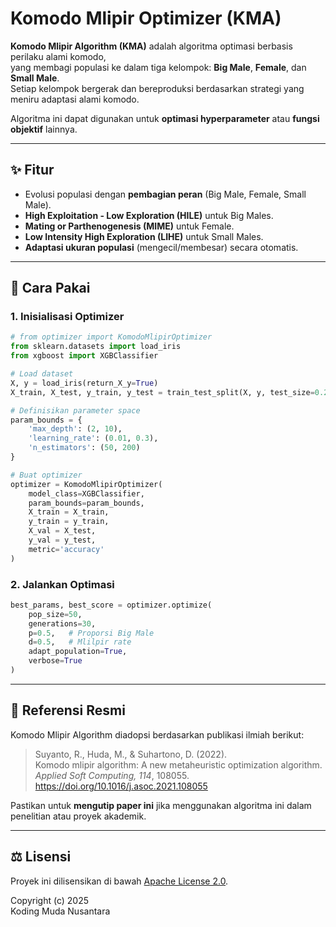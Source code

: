 
# Komodo Mlipir Optimizer (KMA)

**Komodo Mlipir Algorithm (KMA)** adalah algoritma optimasi berbasis perilaku alami komodo,  
yang membagi populasi ke dalam tiga kelompok: **Big Male**, **Female**, dan **Small Male**.  
Setiap kelompok bergerak dan bereproduksi berdasarkan strategi yang meniru adaptasi alami komodo.

Algoritma ini dapat digunakan untuk **optimasi hyperparameter** atau **fungsi objektif** lainnya.

---

## ✨ Fitur

- Evolusi populasi dengan **pembagian peran** (Big Male, Female, Small Male).
- **High Exploitation - Low Exploration (HILE)** untuk Big Males.
- **Mating or Parthenogenesis (MIME)** untuk Female.
- **Low Intensity High Exploration (LIHE)** untuk Small Males.
- **Adaptasi ukuran populasi** (mengecil/membesar) secara otomatis.

---

## 🚀 Cara Pakai

### 1. Inisialisasi Optimizer

```python
# from optimizer import KomodoMlipirOptimizer
from sklearn.datasets import load_iris
from xgboost import XGBClassifier

# Load dataset
X, y = load_iris(return_X_y=True)
X_train, X_test, y_train, y_test = train_test_split(X, y, test_size=0.2,random_state=42)

# Definisikan parameter space
param_bounds = {
    'max_depth': (2, 10),
    'learning_rate': (0.01, 0.3),
    'n_estimators': (50, 200)
}

# Buat optimizer
optimizer = KomodoMlipirOptimizer(
    model_class=XGBClassifier,
    param_bounds=param_bounds,
    X_train = X_train,
    y_train = y_train,
    X_val = X_test,
    y_val = y_test,
    metric='accuracy'
)
```

### 2. Jalankan Optimasi

```python
best_params, best_score = optimizer.optimize(
    pop_size=50,
    generations=30,
    p=0.5,   # Proporsi Big Male
    d=0.5,   # Mlilpir rate
    adapt_population=True,
    verbose=True
)
```

---

## 📖 Referensi Resmi

Komodo Mlipir Algorithm diadopsi berdasarkan publikasi ilmiah berikut:

> Suyanto, R., Huda, M., & Suhartono, D. (2022).  
> Komodo mlipir algorithm: A new metaheuristic optimization algorithm.  
> *Applied Soft Computing, 114*, 108055.  
> https://doi.org/10.1016/j.asoc.2021.108055

Pastikan untuk **mengutip paper ini** jika menggunakan algoritma ini dalam penelitian atau proyek akademik.

---

## ⚖️ Lisensi

Proyek ini dilisensikan di bawah [Apache License 2.0](LICENSE).

Copyright (c) 2025  
Koding Muda Nusantara
